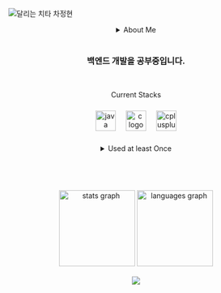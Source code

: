 ![달리는 치타 차정현](https://capsule-render.vercel.app/api?type=waving&height=250&color=gradient&text=달리는%20치타%20차정현&fontAlignY=40)

<div align="center">
  <details> <!-- 내 정보 -->
    <summary>About Me</summary>
      <br>
      <dl>
        <li>한양대학교 ERICA캠퍼스 전자공학부 졸업</li>
        <li>한양대학교 대학원 전자공학과 양자정보융합전공(휴학)</li>
      </dl>
    </summary>
  </details>
</div>
<br>

<div align="center">
  <h3>백엔드 개발을 공부중입니다.</h4>
</div>

<br clear="both">

<p align="center">Current Stacks</p>

###

<div align="center">
  <img src="https://cdn.jsdelivr.net/gh/devicons/devicon/icons/java/java-original.svg" height="40" alt="java logo"  />
  <img width="12" />
  <img src="https://cdn.jsdelivr.net/gh/devicons/devicon/icons/c/c-original.svg" height="40" alt="c logo"  />
  <img width="12" />
  <img src="https://cdn.jsdelivr.net/gh/devicons/devicon/icons/cplusplus/cplusplus-original.svg" height="40" alt="cplusplus logo"  />
</div>

###

<div align="center">
  <details>
    <summary>Used at least Once</summary>
      <br>
      <div align="center">
        <img src="https://cdn.jsdelivr.net/gh/devicons/devicon/icons/javascript/javascript-original.svg" height="40" alt="javascript logo"  />
        <img width="12" />
        <img src="https://cdn.jsdelivr.net/gh/devicons/devicon/icons/matlab/matlab-original.svg" height="40" alt="matlab logo"  />
        <img width="12" />
        <img src="https://cdn.jsdelivr.net/gh/devicons/devicon/icons/jupyter/jupyter-original.svg" height="40" alt="jupyter logo"  />
        <img width="12" />
        <img src="https://cdn.jsdelivr.net/gh/devicons/devicon/icons/mysql/mysql-original.svg" height="40" alt="mysql logo"  />
        <img width="12" />
        <img src="https://cdn.jsdelivr.net/gh/devicons/devicon/icons/oracle/oracle-original.svg" height="40" alt="oracle logo"  />
        <img width="12" />
        <img src="https://cdn.jsdelivr.net/gh/devicons/devicon/icons/arduino/arduino-original.svg" height="40" alt="arduino logo"  />
        <img width="12" />
        <img src="https://cdn.jsdelivr.net/gh/devicons/devicon/icons/raspberrypi/raspberrypi-original.svg" height="40" alt="raspberrypi logo"  />
        <img width="12" />
        <img src="https://cdn.jsdelivr.net/gh/devicons/devicon/icons/cmake/cmake-original.svg" height="40" alt="cmake logo"  />
      </div>
    </summary>
  </details>
</div>

###

<br clear="both">

<div align="center">
<!--   <img src="https://img.shields.io/static/v1?message=Instagram&logo=instagram&label=&color=E4405F&logoColor=white&labelColor=&style=for-the-badge" height="35" alt="instagram logo"  />
  <img src="https://img.shields.io/static/v1?message=Discord&logo=discord&label=&color=7289DA&logoColor=white&labelColor=&style=for-the-badge" height="35" alt="discord logo"  />
  <img src="https://img.shields.io/static/v1?message=Gmail&logo=gmail&label=&color=D14836&logoColor=white&labelColor=&style=for-the-badge" height="35" alt="gmail logo"  />
  <img src="https://img.shields.io/static/v1?message=LinkedIn&logo=linkedin&label=&color=0077B5&logoColor=white&labelColor=&style=for-the-badge" height="35" alt="linkedin logo"  />
  <img src="https://img.shields.io/static/v1?message=Slack&logo=slack&label=&color=4A154B&logoColor=white&labelColor=&style=for-the-badge" height="35" alt="slack logo"  /> -->
</div>

<br clear="both">

<!--
<div align="center">
  <a href="https://github.com/anuraghazra/github-readme-stats">
    <img src="https://github-readme-stats.vercel.app/api/top-langs/?username=jhcha0822&layout=donut&show_icons=true&hide_border=true&count_private=true" width=38% />
  </a>    
  <a href="https://github.com/anuraghazra/github-readme-stats">
    <img src="https://github-readme-stats.vercel.app/api?username=jhcha0822&show_icons=true&hide_border=true&count_private=true" width=56% />
  </a>
  
  <a href="https://github.com/ashutosh00710/github-readme-activity-graph">
    <img src="https://github-readme-activity-graph.vercel.app/graph?username=jhcha0822&theme=react-dark&bg_color=20232a&hide_border=true&line=58A6FF&color=58A6FF" width=94%/>
  </a>
  
</div>
-->

<br clear="both">

<div align="center">
  <img src="https://github-readme-stats.vercel.app/api?username=jhcha0822&hide_title=true&hide_rank=true&show_icons=true&include_all_commits=true&count_private=true&disable_animations=false&theme=swift&locale=en&hide_border=true" height="150" alt="stats graph"  />
  <img src="https://github-readme-stats.vercel.app/api/top-langs?username=jhcha0822&locale=en&hide_title=false&layout=compact&card_width=320&langs_count=5&theme=swift&hide_border=true" height="150" alt="languages graph"  />
</div>

<br clear="both">

<div align="center">
    <a href="https://solved.ac/jhcha0822/">
      <img src="http://mazassumnida.wtf/api/v2/generate_badge?boj=jhcha0822"> 
    </a>
</div>

